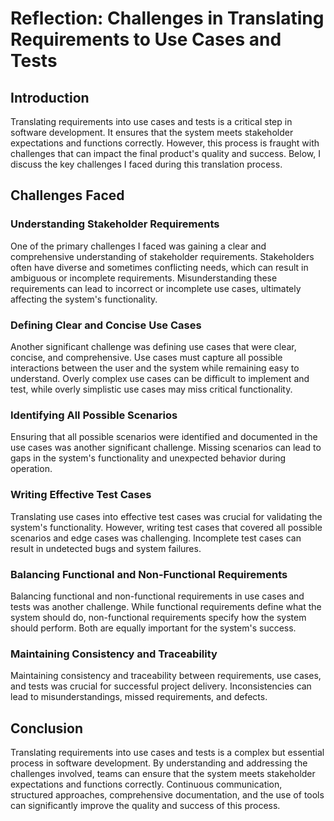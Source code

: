 # Reflection: Challenges in Translating Requirements to Use Cases and Tests

## Introduction
Translating requirements into use cases and tests is a critical step in software development. It ensures that the system meets stakeholder expectations and functions correctly. However, this process is fraught with challenges that can impact the final product's quality and success. Below, I discuss the key challenges I faced during this translation process.

## Challenges Faced

### Understanding Stakeholder Requirements
One of the primary challenges I faced was gaining a clear and comprehensive understanding of stakeholder requirements. Stakeholders often have diverse and sometimes conflicting needs, which can result in ambiguous or incomplete requirements. Misunderstanding these requirements can lead to incorrect or incomplete use cases, ultimately affecting the system's functionality.

### Defining Clear and Concise Use Cases
Another significant challenge was defining use cases that were clear, concise, and comprehensive. Use cases must capture all possible interactions between the user and the system while remaining easy to understand. Overly complex use cases can be difficult to implement and test, while overly simplistic use cases may miss critical functionality.

### Identifying All Possible Scenarios
Ensuring that all possible scenarios were identified and documented in the use cases was another significant challenge. Missing scenarios can lead to gaps in the system's functionality and unexpected behavior during operation.

### Writing Effective Test Cases
Translating use cases into effective test cases was crucial for validating the system's functionality. However, writing test cases that covered all possible scenarios and edge cases was challenging. Incomplete test cases can result in undetected bugs and system failures.

### Balancing Functional and Non-Functional Requirements
Balancing functional and non-functional requirements in use cases and tests was another challenge. While functional requirements define what the system should do, non-functional requirements specify how the system should perform. Both are equally important for the system's success.

### Maintaining Consistency and Traceability
Maintaining consistency and traceability between requirements, use cases, and tests was crucial for successful project delivery. Inconsistencies can lead to misunderstandings, missed requirements, and defects.

## Conclusion
Translating requirements into use cases and tests is a complex but essential process in software development. By understanding and addressing the challenges involved, teams can ensure that the system meets stakeholder expectations and functions correctly. Continuous communication, structured approaches, comprehensive documentation, and the use of tools can significantly improve the quality and success of this process.